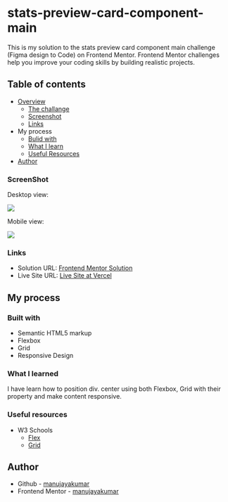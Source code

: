 # stats-preview-card-component-main
 This is my solution to the stats preview card component main challenge (Figma design to Code) on Frontend Mentor. Frontend Mentor challenges help you improve your coding skills by building realistic projects.
## Table of contents
- [Overview](https://github.com/manujayakumar/stats-preview-card-component-main)
  - [The challange](https://github.com/manujayakumar/stats-preview-card-component-main)
  - [Screenshot](#Screenshot)
  - [Links](#Links)
- My process
  - [Bulid with](#Bulid-with)
  - [What I learn](#What-I-Learn)
  - [Useful Resources](#Useful-Resources)
- [Author](#Author)
### ScreenShot
Desktop view:

![](https://github.com/manujayakumar)

Mobile view:

![](https://github.com/manujayakumar)
### Links
- Solution URL: [Frontend Mentor Solution](https://www.frontendmentor.io/solutions/)
- Live Site URL: [Live Site at Vercel]()
## My process
### Built with
- Semantic HTML5 markup
- Flexbox
- Grid
- Responsive Design
### What I learned
I have learn how to position div. center using both Flexbox, Grid with their property and make content responsive. 
### Useful resources
- W3 Schools 
  - [Flex](https://www.w3schools.com/css/css3_flexbox.asp) 
  - [Grid](https://www.w3schools.com/css/css_grid.asp)
## Author
- Github - [manujayakumar](https://github.com/manujayakumar)
- Frontend Mentor - [manujayakumar](https://www.frontendmentor.io/profile/manujayakumar)
